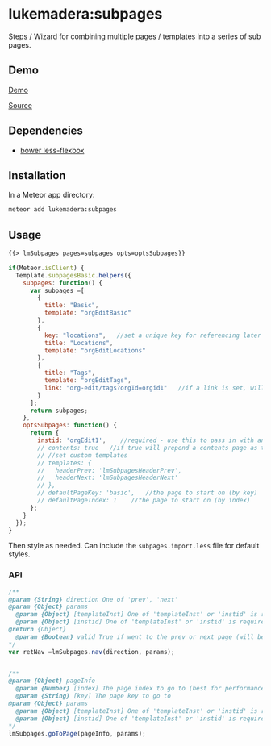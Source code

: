 # lukemadera:subpages

Steps / Wizard for combining multiple pages / templates into a series of sub pages.


## Demo

[Demo](http://beteal.org/org-edit)

[Source](https://github.com/lukemadera/meteor-packages/tree/master/subpages/basic)


## Dependencies

- [bower less-flexbox](https://github.com/jackrabbitsgroup/less-flexbox)


## Installation

In a Meteor app directory:
```bash
meteor add lukemadera:subpages
```


## Usage

```html
{{> lmSubpages pages=subpages opts=optsSubpages}}
```

```js
if(Meteor.isClient) {
  Template.subpagesBasic.helpers({
    subpages: function() {
      var subpages =[
        {
          title: "Basic",
          template: "orgEditBasic"
        },
        {
          key: "locations",   //set a unique key for referencing later (i.e. to nav / go to this page)
          title: "Locations",
          template: "orgEditLocations"
        },
        {
          title: "Tags",
          template: "orgEditTags",
          link: "org-edit/tags?orgId=orgid1"   //if a link is set, will route to this page INSTEAD of just setting a template (recommended for deep linking). NOTE: if you need to carry through any URL parameters, make sure to set them here to pass them through!
        }
      ];
      return subpages;
    },
    optsSubpages: function() {
      return {
        instid: 'orgEdit1',    //required - use this to pass in with any api calls to get the proper template instance
        // contents: true   //if true will prepend a contents page as the first subpage
        // //set custom templates
        // templates: {
        //   headerPrev: 'lmSubpagesHeaderPrev',
        //   headerNext: 'lmSubpagesHeaderNext'
        // },
        // defaultPageKey: 'basic',   //the page to start on (by key)
        // defaultPageIndex: 1    //the page to start on (by index)
      };
    }
  });
}
```

Then style as needed.
Can include the `subpages.import.less` file for default styles.


### API

```js
/**
@param {String} direction One of 'prev', 'next'
@param {Object} params
  @param {Object} [templateInst] One of 'templateInst' or 'instid' is required
  @param {Object} [instid] One of 'templateInst' or 'instid' is required
@return {Object}
  @param {Boolean} valid True if went to the prev or next page (will be false if at beginning or end already)
*/
var retNav =lmSubpages.nav(direction, params);


/**
@param {Object} pageInfo
  @param {Number} [index] The page index to go to (best for performance)
  @param {String} [key] The page key to go to
@param {Object} params
  @param {Object} [templateInst] One of 'templateInst' or 'instid' is required
  @param {Object} [instid] One of 'templateInst' or 'instid' is required
*/
lmSubpages.goToPage(pageInfo, params);
```